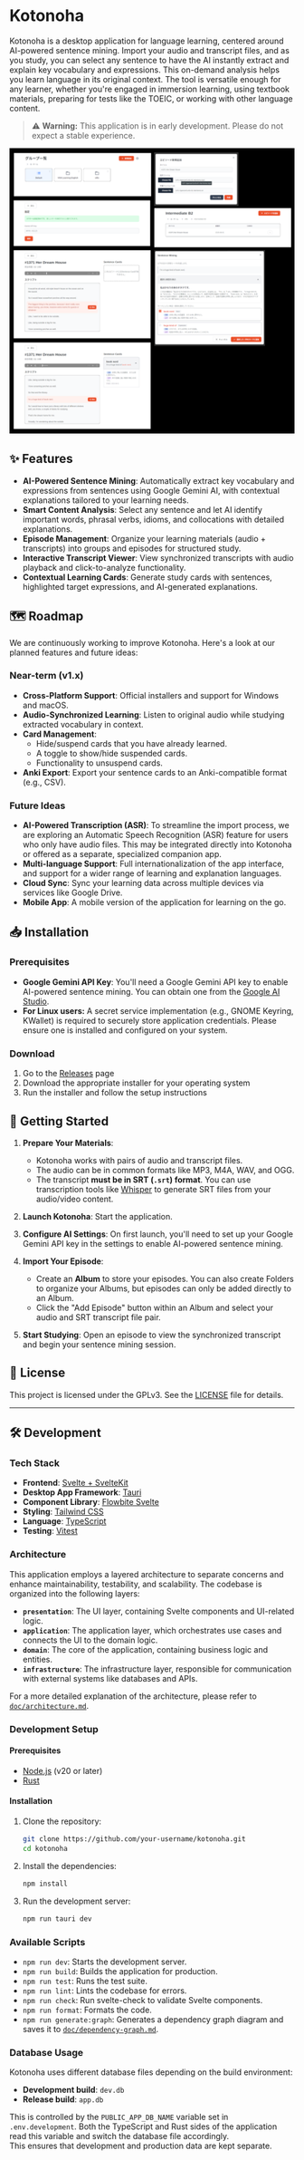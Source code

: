 # Kotonoha

Kotonoha is a desktop application for language learning, centered around AI-powered sentence mining. Import your audio and transcript files, and as you study, you can select any sentence to have the AI instantly extract and explain key vocabulary and expressions. This on-demand analysis helps you learn language in its original context. The tool is versatile enough for any learner, whether you're engaged in immersion learning, using textbook materials, preparing for tests like the TOEIC, or working with other language content.

> ⚠️ **Warning:** This application is in early development. Please do not expect a stable experience.

![Kotonoha Screenshot](doc/images/screenshots.png)

## ✨ Features

- **AI-Powered Sentence Mining**: Automatically extract key vocabulary and expressions from sentences using Google Gemini AI, with contextual explanations tailored to your learning needs.
- **Smart Content Analysis**: Select any sentence and let AI identify important words, phrasal verbs, idioms, and collocations with detailed explanations.
- **Episode Management**: Organize your learning materials (audio + transcripts) into groups and episodes for structured study.
- **Interactive Transcript Viewer**: View synchronized transcripts with audio playback and click-to-analyze functionality.
- **Contextual Learning Cards**: Generate study cards with sentences, highlighted target expressions, and AI-generated explanations.

## 🗺️ Roadmap

We are continuously working to improve Kotonoha. Here's a look at our planned features and future ideas:

### Near-term (v1.x)

- **Cross-Platform Support**: Official installers and support for Windows and macOS.
- **Audio-Synchronized Learning**: Listen to original audio while studying extracted vocabulary in context.
- **Card Management**:
  - Hide/suspend cards that you have already learned.
  - A toggle to show/hide suspended cards.
  - Functionality to unsuspend cards.
- **Anki Export**: Export your sentence cards to an Anki-compatible format (e.g., CSV).

### Future Ideas

- **AI-Powered Transcription (ASR)**: To streamline the import process, we are exploring an Automatic Speech Recognition (ASR) feature for users who only have audio files. This may be integrated directly into Kotonoha or offered as a separate, specialized companion app.
- **Multi-language Support**: Full internationalization of the app interface, and support for a wider range of learning and explanation languages.
- **Cloud Sync**: Sync your learning data across multiple devices via services like Google Drive.
- **Mobile App**: A mobile version of the application for learning on the go.

## 📥 Installation

### Prerequisites

- **Google Gemini API Key**: You'll need a Google Gemini API key to enable AI-powered sentence mining. You can obtain one from the [Google AI Studio](https://aistudio.google.com/).
- **For Linux users:** A secret service implementation (e.g., GNOME Keyring, KWallet) is required to securely store application credentials. Please ensure one is installed and configured on your system.

### Download

1. Go to the [Releases](https://github.com/your-username/kotonoha/releases) page
2. Download the appropriate installer for your operating system
3. Run the installer and follow the setup instructions

## 🚀 Getting Started

1.  **Prepare Your Materials**:

    - Kotonoha works with pairs of audio and transcript files.
    - The audio can be in common formats like MP3, M4A, WAV, and OGG.
    - The transcript **must be in SRT (`.srt`) format**. You can use transcription tools like [Whisper](https://github.com/openai/whisper) to generate SRT files from your audio/video content.

2.  **Launch Kotonoha**: Start the application.

3.  **Configure AI Settings**: On first launch, you'll need to set up your Google Gemini API key in the settings to enable AI-powered sentence mining.

4.  **Import Your Episode**:

    - Create an **Album** to store your episodes. You can also create Folders to organize your Albums, but episodes can only be added directly to an Album.
    - Click the "Add Episode" button within an Album and select your audio and SRT transcript file pair.

5.  **Start Studying**: Open an episode to view the synchronized transcript and begin your sentence mining session.

## 📄 License

This project is licensed under the GPLv3. See the [LICENSE](./LICENSE) file for details.

---

## 🛠️ Development

### Tech Stack

- **Frontend**: [Svelte + SvelteKit](https://svelte.dev/)
- **Desktop App Framework**: [Tauri](https://tauri.app/)
- **Component Library**: [Flowbite Svelte](https://flowbite-svelte.com/)
- **Styling**: [Tailwind CSS](https://tailwindcss.com/)
- **Language**: [TypeScript](https://www.typescriptlang.org/)
- **Testing**: [Vitest](https://vitest.dev/)

### Architecture

This application employs a layered architecture to separate concerns and enhance maintainability, testability, and scalability. The codebase is organized into the following layers:

- **`presentation`**: The UI layer, containing Svelte components and UI-related logic.
- **`application`**: The application layer, which orchestrates use cases and connects the UI to the domain logic.
- **`domain`**: The core of the application, containing business logic and entities.
- **`infrastructure`**: The infrastructure layer, responsible for communication with external systems like databases and APIs.

For a more detailed explanation of the architecture, please refer to [`doc/architecture.md`](./doc/architecture.md).

### Development Setup

#### Prerequisites

- [Node.js](https://nodejs.org/en/download) (v20 or later)
- [Rust](https://www.rust-lang.org/tools/install)

#### Installation

1. Clone the repository:

   ```bash
   git clone https://github.com/your-username/kotonoha.git
   cd kotonoha
   ```

2. Install the dependencies:

   ```bash
   npm install
   ```

3. Run the development server:
   ```bash
   npm run tauri dev
   ```

### Available Scripts

- `npm run dev`: Starts the development server.
- `npm run build`: Builds the application for production.
- `npm run test`: Runs the test suite.
- `npm run lint`: Lints the codebase for errors.
- `npm run check`: Run svelte-check to validate Svelte components.
- `npm run format`: Formats the code.
- `npm run generate:graph`: Generates a dependency graph diagram and saves it to [`doc/dependency-graph.md`](./doc/dependency-graph.md).

### Database Usage

Kotonoha uses different database files depending on the build environment:

- **Development build**: `dev.db`
- **Release build**: `app.db`

This is controlled by the `PUBLIC_APP_DB_NAME` variable set in `.env.development`. Both the TypeScript and Rust sides of the application read this variable and switch the database file accordingly.  
This ensures that development and production data are kept separate.
